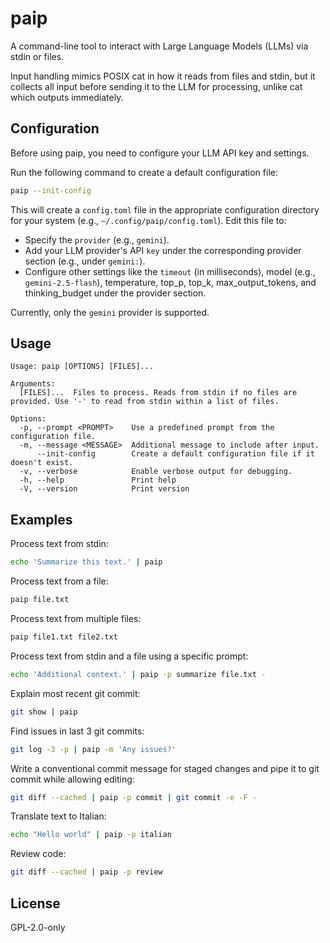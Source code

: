 # paip

A command-line tool to interact with Large Language Models (LLMs) via stdin or files.

Input handling mimics POSIX cat in how it reads from files and stdin, but it collects all input before sending it to the LLM for processing, unlike cat which outputs immediately.

## Configuration

Before using paip, you need to configure your LLM API key and settings.

Run the following command to create a default configuration file:

```bash
paip --init-config
```

This will create a `config.toml` file in the appropriate configuration directory for your system (e.g., `~/.config/paip/config.toml`).
Edit this file to:

- Specify the `provider` (e.g., `gemini`).
- Add your LLM provider's API `key` under the corresponding provider section (e.g., under `gemini:`).
- Configure other settings like the `timeout` (in milliseconds), model (e.g., `gemini-2.5-flash`), temperature, top_p, top_k, max_output_tokens, and thinking_budget under the provider section.

Currently, only the `gemini` provider is supported.

## Usage

```text
Usage: paip [OPTIONS] [FILES]...

Arguments:
  [FILES]...  Files to process. Reads from stdin if no files are provided. Use '-' to read from stdin within a list of files.

Options:
  -p, --prompt <PROMPT>    Use a predefined prompt from the configuration file.
  -m, --message <MESSAGE>  Additional message to include after input.
      --init-config        Create a default configuration file if it doesn't exist.
  -v, --verbose            Enable verbose output for debugging.
  -h, --help               Print help
  -V, --version            Print version
```

## Examples

Process text from stdin:

```bash
echo 'Summarize this text.' | paip
```

Process text from a file:

```bash
paip file.txt
```

Process text from multiple files:

```bash
paip file1.txt file2.txt
```

Process text from stdin and a file using a specific prompt:

```bash
echo 'Additional context.' | paip -p summarize file.txt -
```

Explain most recent git commit:

```bash
git show | paip
```

Find issues in last 3 git commits:

```bash
git log -3 -p | paip -m 'Any issues?'
```

Write a conventional commit message for staged changes and pipe it to git commit while allowing editing:

```bash
git diff --cached | paip -p commit | git commit -e -F -
```

Translate text to Italian:

```bash
echo "Hello world" | paip -p italian
```

Review code:

```bash
git diff --cached | paip -p review
```

## License

GPL-2.0-only
